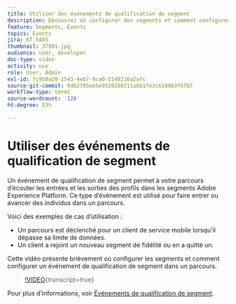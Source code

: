 ```yaml
---
title: Utiliser des événements de qualification de segment
description: Découvrez où configurer des segments et comment configurer un événement de qualification de segment dans un parcours.
feature: Segments, Events
topics: Events
jira: KT-5485
thumbnail: 37901.jpg
audience: user, developer
doc-type: video
activity: use
role: User, Admin
exl-id: fc950a20-1543-4eb7-9ca0-2148216a2afc
source-git-commit: 9db2765ee5e9520280711a6b1fe3c618963f6f87
workflow-type: tm+mt
source-wordcount: '128'
ht-degree: 53%

---
```


# Utiliser des événements de qualification de segment

Un événement de qualification de segment permet à votre parcours d’écouter les entrées et les sorties des profils dans les segments Adobe Experience Platform. Ce type d’événement est utilisé pour faire entrer ou avancer des individus dans un parcours.

Voici des exemples de cas d’utilisation :

* Un parcours est déclenché pour un client de service mobile lorsqu’il dépasse sa limite de données.
* Un client a rejoint un nouveau segment de fidélité ou en a quitté un.

Cette vidéo présente brièvement où configurer les segments et comment configurer un événement de qualification de segment dans un parcours.

>[!VIDEO](https://video.tv.adobe.com/v/37901?learn=on){transcript=true}

Pour plus d’informations, voir [Événements de qualification de segment](https://experienceleague.adobe.com/docs/journeys/using/building-journeys/about-journey-building/events-activities/segment-qualification-events.html?lang=en).
